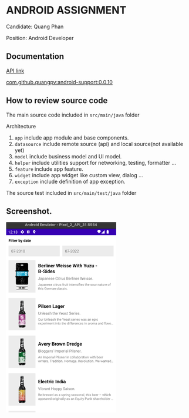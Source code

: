 # ANDROID ASSIGNMENT

Candidate: Quang Phan

Position: Android Developer

## Documentation

[API link](https://punkapi.com/documentation/v2)

[com.github.quangpv:android-support:0.0.10](https://github.com/quangpv/android-support)

## How to review source code

The main source code included in `src/main/java` folder

Architecture

1. `app` include app module and base components.
2. `datasource` include remote source (api) and local source(not available yet)
3. `model` include business model and UI model.
4. `helper` include utilities support for networking, testing, formatter ...
5. `feature` include app feature.
6. `widget` include app widget like custom view, dialog ...
7. `exception` include definition of app exception.

The source test included in `src/main/test/java` folder

## Screenshot.

<img src='https://github.com/quangpv/punk-test-android/blob/main/images/screenshot.png' width='300px'/>

